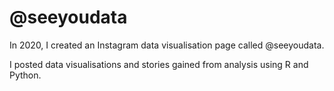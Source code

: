 # @seeyoudata

In 2020, I created an Instagram data visualisation page called @seeyoudata.

I posted data visualisations and stories gained from analysis using R and Python.
